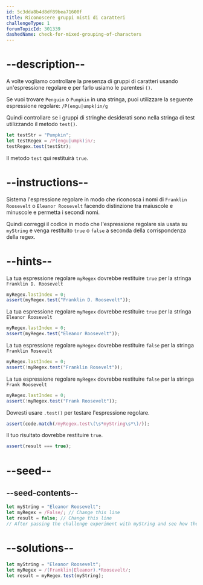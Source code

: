```yaml
---
id: 5c3dda8b4d8df89bea71600f
title: Riconoscere gruppi misti di caratteri
challengeType: 1
forumTopicId: 301339
dashedName: check-for-mixed-grouping-of-characters
---
```


# --description--

A volte vogliamo controllare la presenza di gruppi di caratteri usando un'espressione regolare e per farlo usiamo le parentesi `()`.

Se vuoi trovare `Penguin` o `Pumpkin` in una stringa, puoi utilizzare la seguente espressione regolare: `/P(engu|umpk)in/g`

Quindi controllare se i gruppi di stringhe desiderati sono nella stringa di test utilizzando il metodo `test()`.

```js
let testStr = "Pumpkin";
let testRegex = /P(engu|umpk)in/;
testRegex.test(testStr);
```

Il metodo `test` qui restituirà `true`.

# --instructions--

Sistema l'espressione regolare in modo che riconosca i nomi di `Franklin Roosevelt` o `Eleanor Roosevelt` facendo distinzione tra maiuscole e minuscole e permetta i secondi nomi.

Quindi correggi il codice in modo che l'espressione regolare sia usata su `myString` e venga restituito `true` o `false` a seconda della corrispondenza della regex.

# --hints--

La tua espressione regolare `myRegex` dovrebbe restituire `true` per la stringa `Franklin D. Roosevelt`

```js
myRegex.lastIndex = 0;
assert(myRegex.test("Franklin D. Roosevelt"));
```

La tua espressione regolare `myRegex` dovrebbe restituire `true` per la stringa `Eleanor Roosevelt`

```js
myRegex.lastIndex = 0;
assert(myRegex.test("Eleanor Roosevelt"));
```

La tua espressione regolare `myRegex` dovrebbe restituire `false` per la stringa `Franklin Rosevelt`

```js
myRegex.lastIndex = 0;
assert(!myRegex.test("Franklin Rosevelt"));
```

La tua espressione regolare `myRegex` dovrebbe restituire `false` per la stringa `Frank Roosevelt`

```js
myRegex.lastIndex = 0;
assert(!myRegex.test("Frank Roosevelt"));
```

Dovresti usare `.test()` per testare l'espressione regolare.

```js
assert(code.match(/myRegex.test\(\s*myString\s*\)/));
```

Il tuo risultato dovrebbe restituire `true`.

```js
assert(result === true);
```

# --seed--

## --seed-contents--

```js
let myString = "Eleanor Roosevelt";
let myRegex = /False/; // Change this line
let result = false; // Change this line
// After passing the challenge experiment with myString and see how the grouping works
```

# --solutions--

```js
let myString = "Eleanor Roosevelt";
let myRegex = /(Franklin|Eleanor).*Roosevelt/;
let result = myRegex.test(myString);
```
